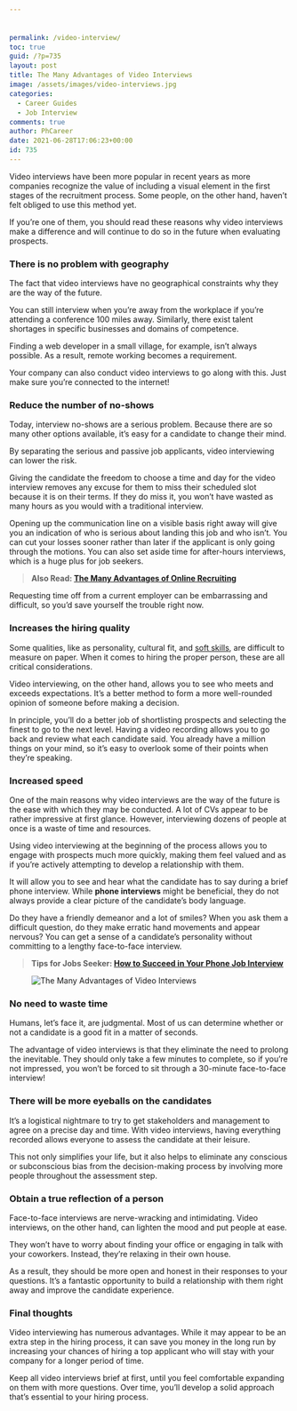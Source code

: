 ```yaml
---


permalink: /video-interview/
toc: true
guid: /?p=735
layout: post
title: The Many Advantages of Video Interviews
image: /assets/images/video-interviews.jpg
categories:
  - Career Guides
  - Job Interview
comments: true
author: PhCareer
date: 2021-06-28T17:06:23+00:00
id: 735
---
```

Video interviews have been more popular in recent years as more companies recognize the value of including a visual element in the first stages of the recruitment process. Some people, on the other hand, haven&#8217;t felt obliged to use this method yet.

If you&#8217;re one of them, you should read these reasons why video interviews make a difference and will continue to do so in the future when evaluating prospects.



### **There is no problem with geography**

The fact that video interviews have no geographical constraints why they are the way of the future.

You can still interview when you&#8217;re away from the workplace if you&#8217;re attending a conference 100 miles away. Similarly, there exist talent shortages in specific businesses and domains of competence.

Finding a web developer in a small village, for example, isn&#8217;t always possible. As a result, remote working becomes a requirement.

Your company can also conduct video interviews to go along with this. Just make sure you&#8217;re connected to the internet!

### **Reduce the number of no-shows**

Today, interview no-shows are a serious problem. Because there are so many other options available, it&#8217;s easy for a candidate to change their mind.

By separating the serious and passive job applicants, video interviewing can lower the risk.

Giving the candidate the freedom to choose a time and day for the video interview removes any excuse for them to miss their scheduled slot because it is on their terms. If they do miss it, you won&#8217;t have wasted as many hours as you would with a traditional interview.

Opening up the communication line on a visible basis right away will give you an indication of who is serious about landing this job and who isn&#8217;t. You can cut your losses sooner rather than later if the applicant is only going through the motions. You can also set aside time for after-hours interviews, which is a huge plus for job seekers.

<blockquote class="wp-block-quote">
  <p>
    <strong>Also Read: <a href="/the-many-advantages-of-online-recruiting/">The Many Advantages of Online Recruiting</a></strong>
  </p>
</blockquote>

Requesting time off from a current employer can be embarrassing and difficult, so you&#8217;d save yourself the trouble right now.

### **Increases the hiring quality**

Some qualities, like as personality, cultural fit, and [soft skills](/tips-on-how-to-improve-your-soft-skills-at-work/), are difficult to measure on paper. When it comes to hiring the proper person, these are all critical considerations.

Video interviewing, on the other hand, allows you to see who meets and exceeds expectations. It&#8217;s a better method to form a more well-rounded opinion of someone before making a decision.

In principle, you&#8217;ll do a better job of shortlisting prospects and selecting the finest to go to the next level. Having a video recording allows you to go back and review what each candidate said. You already have a million things on your mind, so it&#8217;s easy to overlook some of their points when they&#8217;re speaking.

### **Increased speed**

One of the main reasons why video interviews are the way of the future is the ease with which they may be conducted. A lot of CVs appear to be rather impressive at first glance. However, interviewing dozens of people at once is a waste of time and resources.

Using video interviewing at the beginning of the process allows you to engage with prospects much more quickly, making them feel valued and as if you&#8217;re actively attempting to develop a relationship with them.

It will allow you to see and hear what the candidate has to say during a brief phone interview. While **phone interviews** might be beneficial, they do not always provide a clear picture of the candidate&#8217;s body language.

Do they have a friendly demeanor and a lot of smiles? When you ask them a difficult question, do they make erratic hand movements and appear nervous? You can get a sense of a candidate&#8217;s personality without committing to a lengthy face-to-face interview.

<blockquote class="wp-block-quote">
  <p>
    <strong>Tips for Jobs Seeker: <a href="/how-to-succeed-in-your-phone-job-interview/">How to Succeed in Your Phone Job Interview</a></strong>
  </p>
</blockquote>



<div class="wp-block-image">
  <figure class="aligncenter size-large"><img loading="lazy" width="740" height="494" src="/wp-content/uploads/2021/06/The-Many-Advantages-of-Video-Interviews.jpg" alt="The Many Advantages of Video Interviews" class="wp-image-736" srcset="/wp-content/uploads/2021/06/The-Many-Advantages-of-Video-Interviews.jpg 740w, /wp-content/uploads/2021/06/The-Many-Advantages-of-Video-Interviews-300x200.jpg 300w" sizes="(max-width: 740px) 100vw, 740px" /></figure>
</div>



### **No need to waste time**

Humans, let&#8217;s face it, are judgmental. Most of us can determine whether or not a candidate is a good fit in a matter of seconds.

The advantage of video interviews is that they eliminate the need to prolong the inevitable. They should only take a few minutes to complete, so if you&#8217;re not impressed, you won&#8217;t be forced to sit through a 30-minute face-to-face interview!

### **There will be more eyeballs on the candidates**

It&#8217;s a logistical nightmare to try to get stakeholders and management to agree on a precise day and time. With video interviews, having everything recorded allows everyone to assess the candidate at their leisure.

This not only simplifies your life, but it also helps to eliminate any conscious or subconscious bias from the decision-making process by involving more people throughout the assessment step.

### **Obtain a true reflection of a person**

Face-to-face interviews are nerve-wracking and intimidating. Video interviews, on the other hand, can lighten the mood and put people at ease.

They won&#8217;t have to worry about finding your office or engaging in talk with your coworkers. Instead, they&#8217;re relaxing in their own house.

As a result, they should be more open and honest in their responses to your questions. It&#8217;s a fantastic opportunity to build a relationship with them right away and improve the candidate experience.

### **Final thoughts**

Video interviewing has numerous advantages. While it may appear to be an extra step in the hiring process, it can save you money in the long run by increasing your chances of hiring a top applicant who will stay with your company for a longer period of time.

Keep all video interviews brief at first, until you feel comfortable expanding on them with more questions. Over time, you&#8217;ll develop a solid approach that&#8217;s essential to your hiring process.

